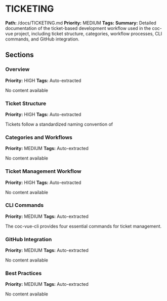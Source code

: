 # TICKETING
**Path:** /docs/TICKETING.md
**Priority:** MEDIUM
**Tags:** 
**Summary:** Detailed documentation of the ticket-based development workflow used in the coc-vue project, including ticket structure, categories, workflow processes, CLI commands, and GitHub integration.

## Sections

### Overview
**Priority:** HIGH
**Tags:** Auto-extracted

No content available

### Ticket Structure
**Priority:** HIGH
**Tags:** Auto-extracted

Tickets follow a standardized naming convention of 

### Categories and Workflows
**Priority:** MEDIUM
**Tags:** Auto-extracted

No content available

### Ticket Management Workflow
**Priority:** HIGH
**Tags:** Auto-extracted

No content available

### CLI Commands
**Priority:** MEDIUM
**Tags:** Auto-extracted

The coc-vue-cli provides four essential commands for ticket management. 

### GitHub Integration
**Priority:** MEDIUM
**Tags:** Auto-extracted

No content available

### Best Practices
**Priority:** MEDIUM
**Tags:** Auto-extracted

No content available

